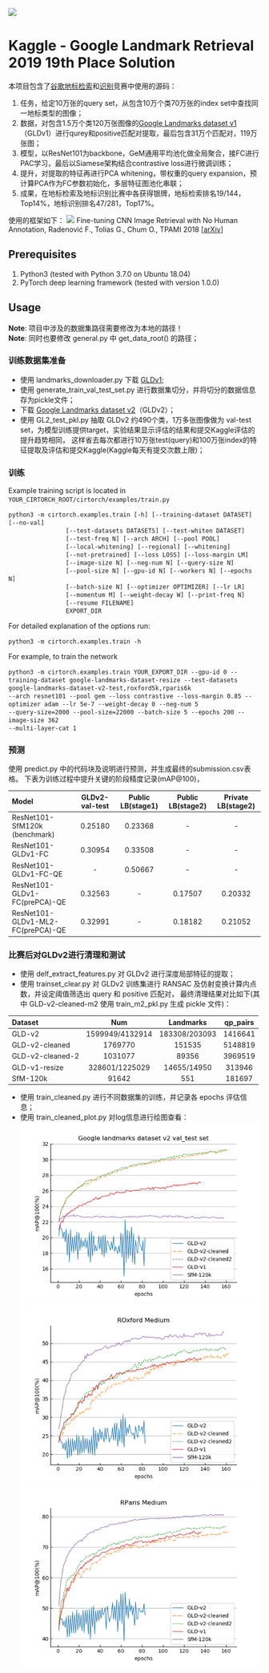 ![](https://storage.googleapis.com/kaggle-competitions/kaggle/11838/logos/header.png?t=2019-03-29-00-01-45)
# Kaggle - Google Landmark Retrieval 2019 19th Place Solution

本项目包含了[谷歌地标检索](https://www.kaggle.com/c/landmark-retrieval-2019)和[识别](https://www.kaggle.com/c/landmark-recognition-2019)竞赛中使用的源码：
1.	任务，给定10万张的query set，从包含10万个类70万张的index set中查找同一地标类型的图像；
2.	数据，对包含1.5万个类120万张图像的[Google Landmarks dataset v1](https://www.kaggle.com/c/landmark-recognition-challenge)（GLDv1）进行qurey和positive匹配对提取，最后包含31万个匹配对，119万张图；
3.	模型，以ResNet101为backbone，GeM通用平均池化做全局聚合，接FC进行PAC学习，最后以Siamese架构结合contrastive loss进行微调训练；
4.	提升，对提取的特征再进行PCA whitening，带权重的query expansion，预计算PCA作为FC参数初始化，多层特征图池化串联；
5.	成果，在地标检索及地标识别比赛中各获得银牌，地标检索排名19/144，Top14%，地标识别排名47/281，Top17%。

使用的框架如下：
<img src="http://cmp.felk.cvut.cz/cnnimageretrieval/img/cnnimageretrieval_network_medium.png" width=\textwidth/>
Fine-tuning CNN Image Retrieval with No Human Annotation, 
Radenović F., Tolias G., Chum O., 
TPAMI 2018 [[arXiv](https://arxiv.org/abs/1711.02512)]

## Prerequisites
1. Python3 (tested with Python 3.7.0 on Ubuntu 18.04)
1. PyTorch deep learning framework (tested with version 1.0.0)

## Usage
**Note**: 项目中涉及的数据集路径需要修改为本地的路径！  
**Note**: 同时也要修改 general.py 中 get_data_root() 的路径；
### 训练数据集准备
* 使用 landmarks_downloader.py 下载 [GLDv1](https://www.kaggle.com/c/landmark-recognition-challenge);
* 使用 generate_train_val_test_set.py 进行数据集切分，并将切分的数据信息存为pickle文件；
* 下载 [Google Landmarks dataset v2](https://github.com/cvdfoundation/google-landmark)（GLDv2）；
* 使用 GL2_test_pkl.py 抽取 GLDv2 约490个类，1万多张图像做为 val-test set，为模型训练提供target，实验结果显示评估的结果和提交Kaggle评估的提升趋势相同，
这样省去每次都进行10万张test(query)和100万张index的特征提取及评估和提交Kaggle(Kaggle每天有提交次数上限)；
### 训练
Example training script is located in ```YOUR_CIRTORCH_ROOT/cirtorch/examples/train.py```
```
python3 -m cirtorch.examples.train [-h] [--training-dataset DATASET] [--no-val]
                [--test-datasets DATASETS] [--test-whiten DATASET]
                [--test-freq N] [--arch ARCH] [--pool POOL]
                [--local-whitening] [--regional] [--whitening]
                [--not-pretrained] [--loss LOSS] [--loss-margin LM]
                [--image-size N] [--neg-num N] [--query-size N]
                [--pool-size N] [--gpu-id N] [--workers N] [--epochs N]
                [--batch-size N] [--optimizer OPTIMIZER] [--lr LR]
                [--momentum M] [--weight-decay W] [--print-freq N]
                [--resume FILENAME]
                EXPORT_DIR
```
For detailed explanation of the options run:
```
python3 -m cirtorch.examples.train -h
```
For example, to train the network 
```
python3 -m cirtorch.examples.train YOUR_EXPORT_DIR --gpu-id 0 --training-dataset google-landmarks-dataset-resize --test-datasets google-landmarks-dataset-v2-test,roxford5k,rparis6k
--arch resnet101 --pool gem --loss contrastive --loss-margin 0.85 --optimizer adam --lr 5e-7 --weight-decay 0 --neg-num 5
--query-size=2000 --pool-size=22000 --batch-size 5 --epochs 200 --image-size 362
--multi-layer-cat 1
```
### 预测
使用 predict.py 中的代码块及说明进行预测，并生成最终的submission.csv表格。
下表为训练过程中提升关键的阶段精度记录(mAP@100)，

| Model | GLDv2-val-test | Public LB(stage1) | Public LB(stage2) | Private LB(stage2) |
|:------|:--------:|:---------:|:----------:|:----------:|
| ResNet101-SfM120k (benchmark)| 0.25180 | 0.23368 | - | - |
| ResNet101-GLDv1-FC | 0.30954 | 0.33508 | - | - |
| ResNet101-GLDv1-FC-QE | - | 0.50667 | - | - |
| ResNet101-GLDv1-FC(prePCA)-QE | 0.32563 | - | 0.17507 | 0.20332 |
| ResNet101-GLDv1-ML2-FC(prePCA)-QE | 0.32991 | - | 0.18182 | 0.21052 |

### 比赛后对GLDv2进行清理和测试
* 使用 delf_extract_features.py 对 GLDv2 进行深度局部特征的提取；
* 使用 trainset_clear.py 对 GLDv2 训练集进行 RANSAC 及仿射变换计算内点数，并设定阈值筛选出 query 和 positive 匹配对，
最终清理结果对比如下(其中 GLD-v2-cleaned-m2 使用 train_m2_pkl.py 生成 pickle 文件)：

| Dataset | Num | Landmarks | qp_pairs |
|:------|:--------:|:---------:|:----------:|
| GLD-v2| 1599949/4132914 | 183308/203093 | 1416641 |
| GLD-v2-cleaned | 1769770 | 151535 | 5148819 |
| GLD-v2-cleaned-2 | 1031077 | 89356 | 3969519 |
| GLD-v1-resize | 328601/1225029 | 14655/14950 | 313946 |
| SfM-120k | 91642 | 551 | 181697 |

* 使用 train_cleaned.py 进行不同数据集的训练，并记录各 epochs 评估信息；
* 使用 train_cleaned_plot.py 对log信息进行绘图查看：  
![](https://github.com/HuangXiaoquan127/Google-Landmarks-Retrieval-and-Recognition-2019-19h-Place-Solution/blob/master/YOUR_EXPORT_DIR/Google%20landmarks%20dataset%20v2%20val_test%20set.png)  
![](https://github.com/HuangXiaoquan127/Google-Landmarks-Retrieval-and-Recognition-2019-19h-Place-Solution/blob/master/YOUR_EXPORT_DIR/ROxford%20Medium.png)  
![](https://github.com/HuangXiaoquan127/Google-Landmarks-Retrieval-and-Recognition-2019-19h-Place-Solution/blob/master/YOUR_EXPORT_DIR/RParis%20Medium.png)  



